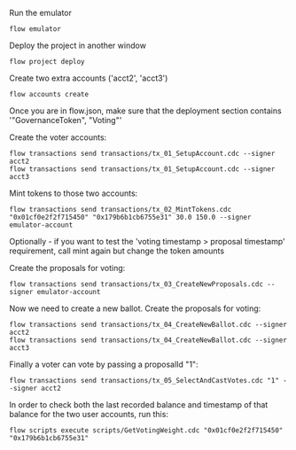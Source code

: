 Run the emulator

```console
flow emulator
```
Deploy the project in another window
```console
flow project deploy
```
Create two extra accounts ('acct2', 'acct3')
```console
flow accounts create
```

Once you are in flow.json, make sure that the deployment section contains '"GovernanceToken", "Voting"'

Create the voter accounts:
```console
flow transactions send transactions/tx_01_SetupAccount.cdc --signer acct2
flow transactions send transactions/tx_01_SetupAccount.cdc --signer acct3
```
Mint tokens to those two accounts:
```console
flow transactions send transactions/tx_02_MintTokens.cdc "0x01cf0e2f2f715450" "0x179b6b1cb6755e31" 30.0 150.0 --signer emulator-account
```
Optionally - if you want to test the 'voting timestamp > proposal timestamp' requirement, call mint again but change the token amounts

Create the proposals for voting:
```console
flow transactions send transactions/tx_03_CreateNewProposals.cdc --signer emulator-account
```

Now we need to create a new ballot.
Create the proposals for voting:
```console
flow transactions send transactions/tx_04_CreateNewBallot.cdc --signer acct2
flow transactions send transactions/tx_04_CreateNewBallot.cdc --signer acct3
```
Finally a voter can vote by passing a proposalId "1":
```console
flow transactions send transactions/tx_05_SelectAndCastVotes.cdc "1" --signer acct2
```
In order to check both the last recorded balance and timestamp of that balance for the two user accounts, run this:
```console
flow scripts execute scripts/GetVotingWeight.cdc "0x01cf0e2f2f715450" "0x179b6b1cb6755e31"
```
